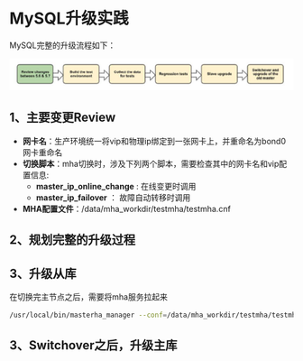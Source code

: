 # MySQL升级实践 
MySQL完整的升级流程如下：

![mysql升级流程](../../../img/mysql_basic_upgrade.jpg)
## 1、主要变更Review
- **网卡名**：生产环境统一将vip和物理ip绑定到一张网卡上，并重命名为bond0网卡重命名
- **切换脚本**：mha切换时，涉及下列两个脚本，需要检查其中的网卡名和vip配置信息:
  - **master_ip_online_change** : 在线变更时调用
  - **master_ip_failover** ： 故障自动转移时调用
 - **MHA配置文件**：/data/mha_workdir/testmha/testmha.cnf
 
## 2、规划完整的升级过程


## 3、升级从库
在切换完主节点之后，需要将mha服务拉起来
```bash
/usr/local/bin/masterha_manager --conf=/data/mha_workdir/testmha/testmha.cnf --ignore_fail_on_start --ignore_last_failover >> /data/mha_workdir/testmha/testmha.log 2>&1 &
```

## 3、Switchover之后，升级主库